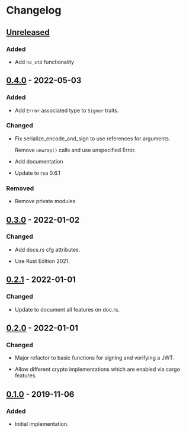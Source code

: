 # Changelog

## [Unreleased]

### Added

- Add `no_std` functionality

## [0.4.0] - 2022-05-03

### Added

- Add `Error` associated type to `Signer` traits.

### Changed

- Fix serialize_encode_and_sign to use references for arguments.

  Remove `unwrap()` calls and use unspecified Error.

- Add documentation

- Update to rsa 0.6.1

### Removed

- Remove private modules

## [0.3.0] - 2022-01-02

### Changed

- Add docs.rs cfg attributes.

- Use Rust Edition 2021.

## [0.2.1] - 2022-01-01

### Changed

- Update to document all features on doc.rs.

## [0.2.0] - 2022-01-01

### Changed

- Major refactor to basic functions for signing and verifying a JWT.

- Allow different crypto implementations which are enabled via cargo features.

## [0.1.0] - 2019-11-06

### Added

- Initial implementation.

[Unreleased]: https://github.com/bluk/min_jwt/compare/v0.4.0...HEAD
[0.4.0]: https://github.com/bluk/min_jwt/compare/v0.3.0...v0.4.0
[0.3.0]: https://github.com/bluk/min_jwt/compare/v0.2.1...v0.3.0
[0.2.1]: https://github.com/bluk/min_jwt/compare/v0.2.0...v0.2.1
[0.2.0]: https://github.com/bluk/min_jwt/compare/v0.1.0...v0.2.0
[0.1.0]: https://github.com/bluk/min_jwt/releases/tag/v0.1.0